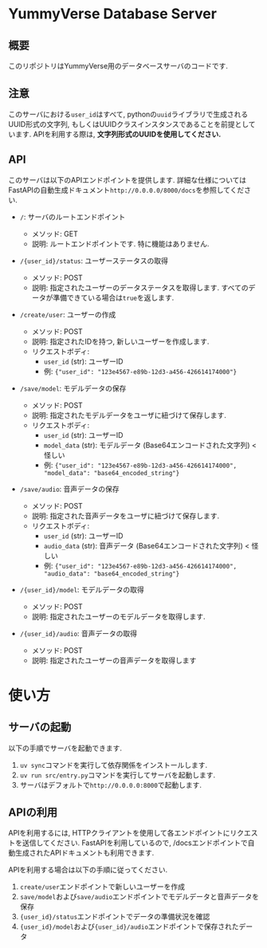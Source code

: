 # YummyVerse Database Server

## 概要
このリポジトリはYummyVerse用のデータベースサーバのコードです.

## 注意
このサーバにおける`user_id`はすべて, pythonの`uuid`ライブラリで生成されるUUID形式の文字列, もしくはUUIDクラスインスタンスであることを前提としています. APIを利用する際は, **文字列形式のUUIDを使用してください.**

## API
このサーバは以下のAPIエンドポイントを提供します. 詳細な仕様についてはFastAPIの自動生成ドキュメント`http://0.0.0.0/8000/docs`を参照してください.
- `/`: サーバのルートエンドポイント
    - メソッド: GET
    - 説明: ルートエンドポイントです. 特に機能はありません.

- `/{user_id}/status`: ユーザーステータスの取得
    - メソッド: POST
    - 説明: 指定されたユーザーのデータステータスを取得します. すべてのデータが準備できている場合は`true`を返します.

- `/create/user`: ユーザーの作成
    - メソッド: POST
    - 説明: 指定されたIDを持つ, 新しいユーザーを作成します.
    - リクエストボディ:
        - `user_id` (str): ユーザーID
        - 例: `{"user_id": "123e4567-e89b-12d3-a456-426614174000"}`

- `/save/model`: モデルデータの保存
    - メソッド: POST
    - 説明: 指定されたモデルデータをユーザに紐づけて保存します.
    - リクエストボディ:
        - `user_id` (str): ユーザーID
        - `model_data` (str): モデルデータ (Base64エンコードされた文字列) < 怪しい
        - 例: `{"user_id": "123e4567-e89b-12d3-a456-426614174000", "model_data": "base64_encoded_string"}`

- `/save/audio`: 音声データの保存
    - メソッド: POST
    - 説明: 指定された音声データをユーザに紐づけて保存します.
    - リクエストボディ:
        - `user_id` (str): ユーザーID
        - `audio_data` (str): 音声データ (Base64エンコードされた文字列) < 怪しい
        - 例: `{"user_id": "123e4567-e89b-12d3-a456-426614174000", "audio_data": "base64_encoded_string"}`

- `/{user_id}/model`: モデルデータの取得
    - メソッド: POST
    - 説明: 指定されたユーザーのモデルデータを取得します.

- `/{user_id}/audio`: 音声データの取得
    - メソッド: POST
    - 説明: 指定されたユーザーの音声データを取得します

# 使い方
## サーバの起動
以下の手順でサーバを起動できます.

1. `uv sync`コマンドを実行して依存関係をインストールします.
2. `uv run src/entry.py`コマンドを実行してサーバを起動します.
3. サーバはデフォルトで`http://0.0.0.0:8000`で起動します.

## APIの利用
APIを利用するには, HTTPクライアントを使用して各エンドポイントにリクエストを送信してください. FastAPIを利用しているので, /docsエンドポイントで自動生成されたAPIドキュメントも利用できます.

APIを利用する場合は以下の手順に従ってください.
1. `create/user`エンドポイントで新しいユーザーを作成
2. `save/model`および`save/audio`エンドポイントでモデルデータと音声データを保存
3. `{user_id}/status`エンドポイントでデータの準備状況を確認
4. `{user_id}/model`および`{user_id}/audio`エンドポイントで保存されたデータ
